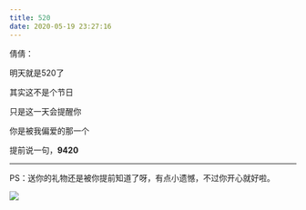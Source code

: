```yaml
---
title: 520
date: 2020-05-19 23:27:16
---
```


倩倩：

明天就是520了

其实这不是个节日

只是这一天会提醒你

你是被我偏爱的那一个

提前说一句，**9420**

----

PS：送你的礼物还是被你提前知道了呀，有点小遗憾，不过你开心就好啦。

![](//wx1.sinaimg.cn/large/4aca1336ly1gey3w1bbs9j218g0p0dvp.jpg)